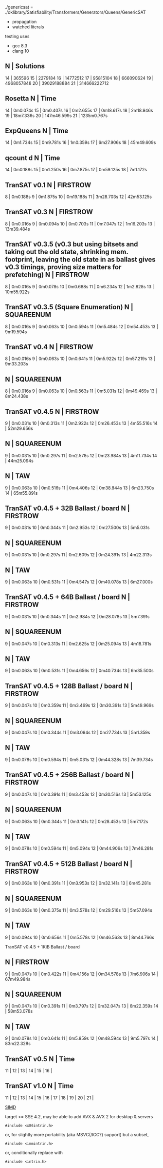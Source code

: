 ./genericsat = ./oklibrary/Satisfiability/Transformers/Generators/Queens/GenericSAT

- propagation
- watched literals


testing uses
- gcc 8.3
- clang 10


 N | Solutions
------------------
14 | 365596
15 | 2279184
16 | 14772512
17 | 95815104
18 | 666090624
19 | 4968057848
20 | 39029188884
21 | 314666222712


Rosetta
 N | Time
-----------------
14 | 0m0.074s
15 | 0m0.407s
16 | 0m2.655s
17 | 0m18.617s
18 | 2m18.946s
19 | 18m7.336s
20 | 147m46.599s
21 | 1235m0.767s


ExpQueens
 N | Time
-----------------
14 | 0m1.734s
15 | 0m9.781s
16 | 1m0.359s
17 | 6m27.906s
18 | 45m49.609s


qcount d
 N | Time
-----------------
14 | 0m0.188s
15 | 0m1.250s
16 | 0m7.875s
17 | 0m59.125s
18 | 7m1.172s


TranSAT v0.1
 N | FIRSTROW
-----------------
 8 | 0m0.188s
 9 | 0m1.875s
10 | 0m19.188s
11 | 3m28.703s
12 | 42m53.125s


TranSAT v0.3
 N | FIRSTROW
-----------------
 8 | 0m0.016s
 9 | 0m0.094s
10 | 0m0.703s
11 | 0m7.047s
12 | 1m16.203s
13 | 13m39.484s


TranSAT v0.3.5 (v0.3 but using bitsets and taking out the old state, shrinking mem. footprint, leaving the old state in as ballast gives v0.3 timings, proving size matters for prefetching)
 N | FIRSTROW
-----------------
 8 | 0m0.016s
 9 | 0m0.078s
10 | 0m0.688s
11 | 0m6.234s
12 | 1m2.828s
13 | 10m55.922s


TranSAT v0.3.5 (Square Enumeration)
 N | SQUAREENUM
-----------------
 8 | 0m0.016s
 9 | 0m0.063s
10 | 0m0.594s
11 | 0m5.484s
12 | 0m54.453s
13 | 9m19.594s


TranSAT v0.4
 N | FIRSTROW
-----------------
 8 | 0m0.016s
 9 | 0m0.063s
10 | 0m0.641s
11 | 0m5.922s
12 | 0m57.219s
13 | 9m33.203s

 N | SQUAREENUM
-----------------
 8 | 0m0.016s
 9 | 0m0.063s
10 | 0m0.563s
11 | 0m5.031s
12 | 0m49.469s
13 | 8m24.438s


TranSAT v0.4.5
 N | FIRSTROW
-----------------
 9 | 0m0.031s
10 | 0m0.313s
11 | 0m2.922s
12 | 0m26.453s
13 | 4m55.516s
14 | 52m29.656s

 N | SQUAREENUM
-----------------
 9 | 0m0.031s
10 | 0m0.297s
11 | 0m2.578s
12 | 0m23.984s
13 | 4m11.734s
14 | 44m25.094s

 N | TAW
-----------------
 9 | 0m0.063s
10 | 0m0.516s
11 | 0m4.406s
12 | 0m38.844s
13 | 6m23.750s
14 | 65m55.891s


TranSAT v0.4.5 + 32B Ballast / board
 N | FIRSTROW
-----------------
 9 | 0m0.031s
10 | 0m0.344s
11 | 0m2.953s
12 | 0m27.500s
13 | 5m5.031s

 N | SQUAREENUM
-----------------
 9 | 0m0.031s
10 | 0m0.297s
11 | 0m2.609s
12 | 0m24.391s
13 | 4m22.313s

 N | TAW
-----------------
 9 | 0m0.063s
10 | 0m0.531s
11 | 0m4.547s
12 | 0m40.078s
13 | 6m27.000s


TranSAT v0.4.5 + 64B Ballast / board
 N | FIRSTROW
-----------------
 9 | 0m0.031s
10 | 0m0.344s
11 | 0m2.984s
12 | 0m28.078s
13 | 5m7.391s

 N | SQUAREENUM
-----------------
 9 | 0m0.047s
10 | 0m0.313s
11 | 0m2.625s
12 | 0m25.094s
13 | 4m18.781s

 N | TAW
-----------------
 9 | 0m0.063s
10 | 0m0.531s
11 | 0m4.656s
12 | 0m40.734s
13 | 6m35.500s


TranSAT v0.4.5 + 128B Ballast / board
 N | FIRSTROW
-----------------
 9 | 0m0.047s
10 | 0m0.359s
11 | 0m3.469s
12 | 0m30.391s
13 | 5m49.969s

 N | SQUAREENUM
-----------------
 9 | 0m0.047s
10 | 0m0.344s
11 | 0m3.094s
12 | 0m27.734s
13 | 5m1.359s

 N | TAW
-----------------
 9 | 0m0.078s
10 | 0m0.594s
11 | 0m5.031s
12 | 0m44.328s
13 | 7m39.734s


TranSAT v0.4.5 + 256B Ballast / board
 N | FIRSTROW
-----------------
 9 | 0m0.047s
10 | 0m0.391s
11 | 0m3.453s
12 | 0m30.516s
13 | 5m53.125s

 N | SQUAREENUM
-----------------
 9 | 0m0.063s
10 | 0m0.344s
11 | 0m3.141s
12 | 0m28.453s
13 | 5m7.172s

 N | TAW
-----------------
 9 | 0m0.078s
10 | 0m0.594s
11 | 0m5.094s
12 | 0m44.906s
13 | 7m46.281s



TranSAT v0.4.5 + 512B Ballast / board
 N | FIRSTROW
-----------------
 9 | 0m0.063s
10 | 0m0.391s
11 | 0m3.953s
12 | 0m32.141s
13 | 6m45.281s

 N | SQUAREENUM
-----------------
 9 | 0m0.063s
10 | 0m0.375s
11 | 0m3.578s
12 | 0m29.516s
13 | 5m57.094s

 N | TAW
-----------------
 9 | 0m0.094s
10 | 0m0.656s
11 | 0m5.578s
12 | 0m46.563s
13 | 8m44.766s


TranSAT v0.4.5 + 1KiB Ballast / board

 N | FIRSTROW
-----------------
 9 | 0m0.047s
10 | 0m0.422s
11 | 0m4.156s
12 | 0m34.578s
13 | 7m6.906s
14 | 67m49.984s

 N | SQUAREENUM
-----------------
 9 | 0m0.047s
10 | 0m0.391s
11 | 0m3.797s
12 | 0m32.047s
13 | 6m22.359s
14 | 58m53.078s

 N | TAW
-----------------
 9 | 0m0.078s
10 | 0m0.641s
11 | 0m5.859s
12 | 0m48.594s
13 | 9m5.797s
14 | 83m22.328s


TranSAT v0.5
 N | Time
-----------------
11 | 
12 | 
13 | 
14 | 
15 | 
16 | 

TranSAT v1.0
 N | Time
-----------------
11 | 
12 | 
13 | 
14 | 
15 | 
16 | 
17 | 
18 | 
19 | 
20 | 
21 | 



[SIMD](https://software.intel.com/sites/landingpage/IntrinsicsGuide/)

target <= SSE 4.2, may be able to add AVX & AVX 2 for desktop & servers

    #include <x86intrin.h>

or, for slightly more portability (aka MSVC(/ICC?) support) but a subset,

    #include <immintrin.h>

or, conditionally replace with

    #include <intrin.h>

